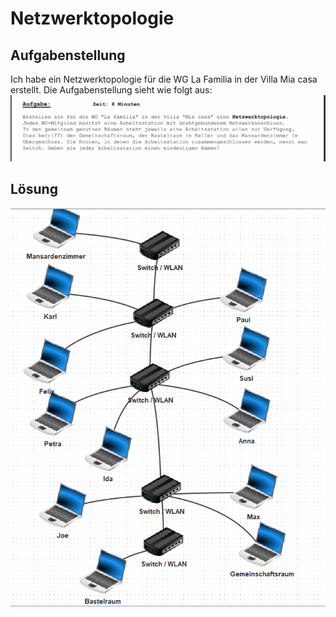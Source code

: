 # Netzwerktopologie

## Aufgabenstellung
Ich habe ein Netzwerktopologie für die WG La Familia in der Villa Mia casa erstellt. Die Aufgabenstellung sieht wie folgt aus:
![Aufgabenstellung][aufgabenstellung]

## Lösung
![Netzwerktopologie][netzwerktopologie]

[netzwerktopologie]: /Images/Tag_1/Aufgabe_1_Netzwerktopologie.png
[aufgabenstellung]: /Images/Tag_1/Aufgabe_1_Aufgabenstellung_Netzwerktopologie.png